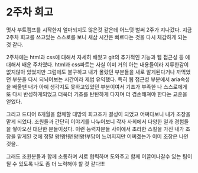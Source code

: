 # 2주차 회고

멋사 부트캠프를 시작한지 얼마되지도 않은것 같은데 어느덧 벌써 2주가 지나갔다.
지금 2주차 회고를 쓰고있는 스스로를 보니 새삼 시간은 빠르다는 것을 다시 체감하게 되는 것 같다.

2주차에는 html과 css에 대해서 자세히 배웠고 git의 추가적인 기능과 웹 접근성 등 에 대해서 배운 주차였다.
html과 css파트는 사실 이미 거의 아는 내용들이라 지루한감이 없지않아 있었지만 그럼에도 불구하고 내가 몰랐던 부분들을 새로 알게된다거나 까먹었던 부분을 다시 되뇌어보는 시간이라 제법 유익했다. 
특히 웹 접근성 부분에서 aria속성을 배울땐 내가 아예 생각지도 못하고있었던 부분이여서 기초가 부족한 나 스스로에게 또 다시 반성하게되었고 더욱더 기초를 탄탄하게 다지며 더 겸손해져야 한다는 교훈을 얻었다.

그리고 드디어 6개월을 함께할 대망의 회고조가 결성이 되었고 어쩌다보니 내가 조장을 맡게 되었다.
조원들과 간단히 이야기를 나누어보니 각자 사회에서 다양한 일과 경험들을 쌓아오신 대단한 분들이셨다.
이런 능력자분들 사이에서 초라한 스킬을 가진 내가 조장을 맡게된 것에 정말 왕!왕!왕!왕!왕!부담이 느껴지지만 어쩌겠는가 이미 조장은 나인 것을..

그래도 조원분들과 함께 소통하며 서로 협력하며 도와주고 함께 이끌어나갈수 있는 팀이 될 수 있도록 나도 좀 더 노력해야 할 것 같다!!!